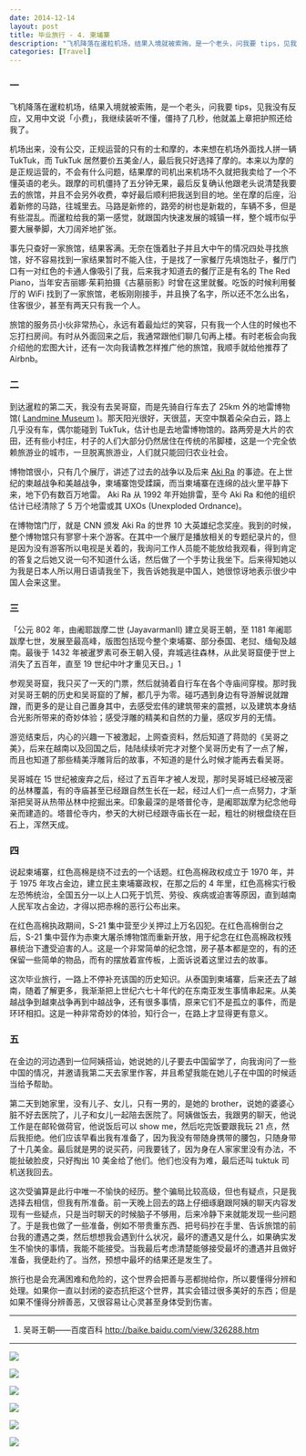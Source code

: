```yaml
---
date: 2014-12-14
layout: post
title: 毕业旅行 - 4. 柬埔寨
description: "飞机降落在暹粒机场，结果入境就被索贿，是一个老头，问我要 tips，见我没有反应，又用中文说「小费」，我继续装听不懂，僵持了几秒，他就盖上章把护照还给我了。"
categories: [Travel]
---
```


### 一

飞机降落在暹粒机场，结果入境就被索贿，是一个老头，问我要 tips，见我没有反应，又用中文说「小费」，我继续装听不懂，僵持了几秒，他就盖上章把护照还给我了。

机场出来，没有公交，正规运营的只有的士和摩的，本来想在机场外面找人拼一辆 TukTuk，而 TukTuk 居然要价五美金/人，最后我只好选择了摩的。本来以为摩的是正规运营的，不会有什么问题，结果摩的司机出来机场不久就把我卖给了一个不懂英语的老头。跟摩的司机僵持了五分钟无果，最后反复确认他跟老头说清楚我要去的旅馆，并且不会另外收费，幸好最后顺利把我送到目的地。坐在摩的后座，沿着新修的马路，往城里去。马路是新修的，路旁的树也是新栽的，车辆不多，但是有些混乱。而暹粒给我的第一感觉，就跟国内快速发展的城镇一样，整个城市似乎要大展拳脚，大刀阔斧地扩张。

事先只查好一家旅馆，结果客满。无奈在饿着肚子并且大中午的情况四处寻找旅馆，好不容易找到一家结果暂时不能入住，于是找了一家餐厅先填饱肚子，餐厅门口有一对红色的卡通人像吸引了我，后来我才知道去的餐厅正是有名的 The Red Piano，当年安吉丽娜·茱莉拍摄《古墓丽影》时曾在这里就餐。吃饭的时候利用餐厅的 WiFi 找到了一家旅馆，老板刚刚接手，并且换了名字，所以还不怎么出名，住客很少，甚至有两天只有我一个人。

旅馆的服务员小伙非常热心，永远有着最灿烂的笑容，只有我一个人住的时候也不忘打扫房间。有时从外面回来之后，我通常跟他们聊几句再上楼。有时老板会向我介绍他的宏图大计，还有一次向我请教怎样推广他的旅馆，我顺手就给他推荐了 Airbnb。

### 二

到达暹粒的第二天，我没有去吴哥窟，而是先骑自行车去了 25km 外的地雷博物馆( [Landmine Museum](http://www.cambodialandminemuseum.org/) )。那天阳光很好，天很蓝，天空中飘着朵朵白云，路上几乎没有车，偶尔能碰到 TukTuk，估计也是去地雷博物馆的。路两旁是大片的农田，还有些小村庄，村子的人们大部分仍然居住在传统的吊脚楼，这是一个完全依赖旅游业的城市，一旦脱离旅游业，人们就只能回归农业社会。

博物馆很小，只有几个展厅，讲述了过去的战争以及后来 [Aki Ra](http://en.wikipedia.org/wiki/Aki_Ra) 的事迹。在上世纪的柬越战争和美越战争，柬埔寨饱受蹂躏，而当柬埔寨在连绵的战火里平静下来，地下仍有数百万地雷。 Aki Ra 从 1992 年开始排雷，至今 Aki Ra 和他的组织估计已经清除了 5 万个地雷或其 UXOs (Unexploded Ordnance)。

在博物馆门厅，就是 CNN 颁发 Aki Ra 的世界 10 大英雄纪念奖座。我到的时候，整个博物馆只有寥寥十来个游客。在其中一个展厅是播放相关的专题纪录片的，但是因为没有游客所以电视是关着的，我询问工作人员能不能放给我观看，得到肯定的答复之后她又说一句不知道什么话，然后做了一个手势让我坐下。后来得知她以为我是日本人所以用日语请我坐下，我告诉她我是中国人，她很惊讶地表示很少中国人会来这里。

### 三

「公元 802 年，由阇耶跋摩二世 (JayavarmanII) 建立吴哥王朝，至 1181 年阇耶跋摩七世，发展至最高峰，版图包括现今整个柬埔寨、部分泰国、老挝、缅甸及越南。最後于 1432 年被暹罗素可泰王朝入侵，弃城逃往森林，从此吴哥窟便于世上消失了五百年，直至 19 世纪中叶才重见天日。」1

参观吴哥窟，我只买了一天的门票，然后就骑着自行车在各个寺庙间穿梭。那时我对吴哥王朝的历史和吴哥窟的了解，都几乎为零。碰巧遇到身边有导游解说就蹭蹭，而更多的是让自己置身其中，去感受宏伟的建筑带来的震撼，以及建筑本身结合光影所带来的奇妙体验；感受浮雕的精美和自然的力量，感叹岁月的无情。

游览结束后，内心的兴趣一下被激起，上网查资料，然后知道了蒋勋的《吴哥之美》，后来在越南以及回国之后，陆陆续续听完才对整个吴哥历史有了一点了解，而且也知道了那些精美浮雕背后的故事，不知道的是什么时候才能再去看吴哥。

吴哥城在 15 世纪被废弃之后，经过了五百年才被人发现，那时吴哥城已经被茂密的丛林覆盖，有的寺庙甚至已经跟自然生长在一起，经过人们一点一点努力，才渐渐把吴哥从热带丛林中挖掘出来。印象最深的是塔普伦寺，是阇耶跋摩为纪念他母亲而建造的。塔普伦寺内，参天的大树已经跟寺庙长在一起，粗壮的树根盘绕在巨石上，浑然天成。

### 四

说起柬埔寨，红色高棉是绕不过去的一个话题。红色高棉政权成立于 1970 年，并于 1975 年攻占金边，建立民主柬埔寨政权，在那之后的 4 年里，红色高棉实行极左恐怖统治，全国五分一以上人口死于饥荒、劳役、疾病或迫害等原因，直到越南人民军攻占金边，才得以把赤棉的恶行公布出来。

在红色高棉执政期间，S-21 集中营至少关押过上万名囚犯。在红色高棉倒台之后，S-21 集中营作为赤柬大屠杀博物馆而重新开放，用于纪念在红色高棉政权残暴统治下遭受迫害的人。这是一个非常简单的纪念馆，房子基本都是空的，有的还保留一些简单的物品，而有的摆放着宣传板，上面诉说着这里过去的故事。

这次毕业旅行，一路上不停补充该国的历史知识。从泰国到柬埔寨，后来还去了越南，随着了解更多，我渐渐把上世纪六七十年代的在东南亚发生事情串起来。从美越战争到越柬战争再到中越战争，还有很多事情，原来它们不是孤立的事件，而是环环相扣。这是一种非常奇妙的体验，知行合一，在路上才显得更有意义。

### 五

在金边的河边遇到一位阿姨搭讪，她说她的儿子要去中国留学了，向我询问了一些中国的情况，并邀请我第二天去家里作客，并且希望我能在她儿子在中国的时候适当给予帮助。

第二天到她家里，没有儿子、女儿，只有一男的，是她的 brother，说她的婆婆心脏不好去医院了，儿子和女儿一起陪去医院了。阿姨做饭去，我跟男的聊天，他说工作是在邮轮做荷官，他说饭后可以 show me，然后吃完饭要跟我玩 21 点，然后我拒绝。他们应该早看出我有准备了，因为我没有带随身携带的腰包，只随身带了十几美金。最后就是男的说买药，问我要钱了，因为身在人家家里没有办法，不能扯破脸皮，只好掏出 10 美金给了他们。他们也没有为难，最后还叫 tuktuk 司机送我回去。

这次受骗算是此行中唯一不愉快的经历。整个骗局比较高级，但也有疑点，只是我选择去相信，但我有所准备。前一天晚上回去的路上仔细琢磨跟阿姨的聊天内容发现有一些疑点，只是当时聊天的时候脑子不够用，后来冷静下来就能发现一些问题了。于是我也做了一些准备，例如不带贵重东西、把号码抄在手里、告诉旅馆的前台我的遭遇之类，然后想想我会遇到什么状况，最坏的遭遇又是什么，如果确实发生不愉快的事情，我能不能接受。当我最后考虑清楚能够接受最坏的遭遇并且做好准备，我便赴约了。当然，预想中最坏的结果还是发生了。

旅行也是会充满困难和危险的，这个世界会把善与恶都抛给你，所以要懂得分辨和处理。如果你一直以封闭的姿态抗拒这个世界，其实会错过很多美好的东西；但是如果不懂得分辨善恶，又很容易让心灵甚至身体受到伤害。

- - - - - 

1. 吴哥王朝——百度百科 http://baike.baidu.com/view/326288.htm

- - -

![](https://raw.githubusercontent.com/liamchzh/pictures/master/IMG_3181.JPG)

![](https://raw.githubusercontent.com/liamchzh/pictures/master/IMG_3187.jpg)

![](https://raw.githubusercontent.com/liamchzh/pictures/master/IMG_3293.JPG)

![](https://raw.githubusercontent.com/liamchzh/pictures/master/IMG_3214.JPG)

![](https://raw.githubusercontent.com/liamchzh/pictures/master/IMG_3359.JPG)

![](https://raw.githubusercontent.com/liamchzh/pictures/master/IMG_3345.jpg)
